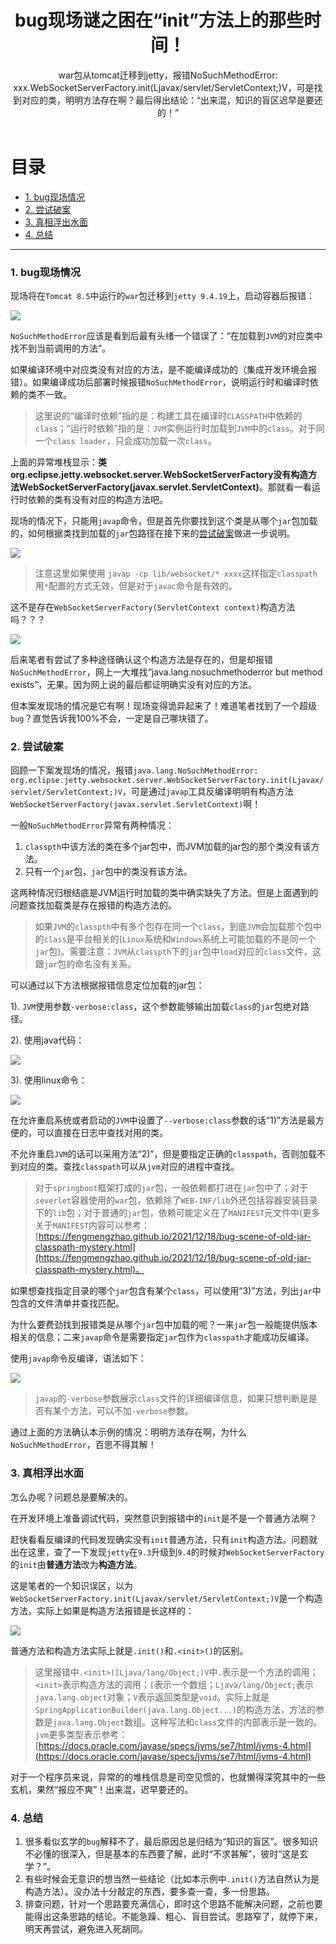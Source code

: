 ﻿---
layout: post
title: 'bug现场谜之困在“init”方法上的那些时间！'
subtitle: 'war包从tomcat迁移到jetty，报错NoSuchMethodError: xxx.WebSocketServerFactory.init(Ljavax/servlet/ServletContext;)V，可是找到对应的类，明明方法存在啊？最后得出结论：“出来混，知识的盲区迟早是要还的！”'
background: 'https://gitee.com/fengmengzhao/fengmengzhao.github.io/raw/master/img/posts/bug-scene-init-constructor-or-normal.jpg'
comment: false
---

# 目录

- [1. bug现场情况](#1)
- [2. 尝试破案](#2)
- [3. 真相浮出水面](#3)
- [4. 总结](#4)

---

<h3 id="1">1. bug现场情况</h3>

现场将在`Tomcat 8.5`中运行的`war`包迁移到`jetty 9.4.19`上，启动容器后报错：

![](https://gitee.com/fengmengzhao/fengmengzhao.github.io/raw/master/img/posts/init-weixin-page-01.jpg)

`NoSuchMethodError`应该是看到后最有头绪一个错误了：“在加载到`JVM`的对应类中找不到当前调用的方法”。

如果编译环境中对应类没有对应的方法，是不能编译成功的（集成开发环境会报错）。如果编译成功后部署时候报错`NoSuchMethodError`，说明运行时和编译时依赖的类不一致。

> 这里说的“编译时依赖”指的是：构建工具在编译时`CLASSPATH`中依赖的`class`；“运行时依赖”指的是：`JVM`实例运行时加载到`JVM`中的`class`。对于同一个`class loader`，只会成功加载一次`class`。

上面的异常堆栈显示：**类org.eclipse.jetty.websocket.server.WebSocketServerFactory没有构造方法WebSocketServerFactory(javax.servlet.ServletContext)**。那就看一看运行时依赖的类有没有对应的构造方法吧。

现场的情况下，只能用`javap`命令，但是首先你要找到这个类是从哪个`jar`包加载的，如何根据类找到加载的`jar`包路径在接下来的[尝试破案](#2)做进一步说明。

![](https://gitee.com/fengmengzhao/fengmengzhao.github.io/raw/master/img/posts/init-weixin-page-02.jpg)

> 注意这里如果使用 `javap -cp lib/websocket/* xxxx`这样指定`classpath`用`*`配置的方式无效，但是对于`javac`命令是有效的。

这不是存在`WebSocketServerFactory(ServletContext context)`构造方法吗？？？

![](https://gitee.com/fengmengzhao/fengmengzhao.github.io/raw/master/img/posts/bug-scene-init-constructor-exists.png)

后来笔者有尝试了多种途径确认这个构造方法是存在的，但是却报错`NoSuchMethodError`，网上一大堆找“java.lang.nosuchmethoderror but method exists”，无果。因为网上说的最后都证明确实没有对应的方法。

但本案发现场的情况是它有啊！现场变得诡异起来了！难道笔者找到了一个超级`bug`？直觉告诉我100%不会，一定是自己哪块错了。

<h3 id="2">2. 尝试破案</h3>

回顾一下案发现场的情况，报错`java.lang.NoSuchMethodError: org.eclipse.jetty.websocket.server.WebSocketServerFactory.init(Ljavax/servlet/ServletContext;)V`，可是通过`javap`工具反编译明明有构造方法`WebSocketServerFactory(javax.servlet.ServletContext)`啊！

一般`NoSuchMethodError`异常有两种情况：

1. `classpth`中该方法的类在多个jar包中，而JVM加载的jar包的那个类没有该方法。
2. 只有一个`jar`包，`jar`包中的类没有该方法。

这两种情况归根结底是JVM运行时加载的类中确实缺失了方法。但是上面遇到的问题查找加载类是存在报错的构造方法的。

> 如果`JVM`的`classpth`中有多个包存在同一个`class`，到底`JVM`会加载那个包中的`class`是平台相关的(`Linux`系统和`Windows`系统上可能加载的不是同一个`jar`包)。需要注意：`JVM`从`classpth`下的`jar`包中`load`对应的`class`文件，这跟`jar`包的命名没有关系。

可以通过以下方法根据报错信息定位加载的jar包：

1). `JVM`使用参数`-verbose:class`，这个参数能够输出加载`class`的`jar`包绝对路径。

2). 使用java代码：

![](https://gitee.com/fengmengzhao/fengmengzhao.github.io/raw/master/img/posts/init-weixin-page-03.jpg)

3). 使用linux命令：

![](https://gitee.com/fengmengzhao/fengmengzhao.github.io/raw/master/img/posts/init-weixin-page-04.jpg)

在允许重启系统或者启动的`JVM`中设置了`--verbose:class`参数的话“1)”方法是最方便的，可以直接在日志中查找对用的类。

不允许重启`JVM`的话可以采用方法“2)”，但是要指定正确的`classpath`，否则加载不到对应的类。查找`classpath`可以从`jvm`对应的进程中查找。

> 对于`springboot`框架打成的`jar`包，一般依赖都打进在`jar`包中了；对于`severlet`容器使用的`war`包，依赖除了`WEB-INF/lib`外还包括容器安装目录下的`lib`包；对于普通的`jar`包，依赖可能定义在了`MANIFEST`元文件中(更多关于`MANIFEST`内容可以参考：[https://fengmengzhao.github.io/2021/12/18/bug-scene-of-old-jar-classpath-mystery.html](https://fengmengzhao.github.io/2021/12/18/bug-scene-of-old-jar-classpath-mystery.html)。

如果想查找指定目录的哪个`jar`包含有某个`class`，可以使用“3)”方法，列出`jar`中包含的文件清单并查找匹配。

为什么要费劲找到报错类是从哪个`jar`包中加载的呢？一来`jar`包一般能提供版本相关的信息；二来`javap`命令是需要指定`jar`包作为`classpath`才能成功反编译。

使用`javap`命令反编译，语法如下：

![](https://gitee.com/fengmengzhao/fengmengzhao.github.io/raw/master/img/posts/init-weixin-page-05.jpg)

> `javap`的`-verbose`参数展示`class`文件的详细编译信息，如果只想判断是是否有某个方法，可以不加`-verbose`参数。

通过上面的方法确认本示例的情况：明明方法存在啊，为什么`NoSuchMethodError`，百思不得其解！

<h3 id="3">3. 真相浮出水面</h3>

怎么办呢？问题总是要解决的。

在开发环境上准备调试代码，突然意识到报错中的`init`是不是一个普通方法啊？

赶快看看反编译的代码发现确实没有`init`普通方法，只有`init`构造方法。问题就出在这里，查了一下发现`jetty`在`9.3`升级到`9.4`的时候对`WebSocketServerFactory`的`init`由**普通方法**改为**构造方法**。

这是笔者的一个知识误区，以为`WebSocketServerFactory.init(Ljavax/servlet/ServletContext;)V`是一个构造方法，实际上如果是构造方法报错是长这样的：

![](https://gitee.com/fengmengzhao/fengmengzhao.github.io/raw/master/img/posts/init-weixin-page-06.jpg)

普通方法和构造方法实际上就是`.init()`和`.<init>()`的区别。

> 这里报错中`.<init>([Ljava/lang/Object;)V`中`.`表示是一个方法的调用；`<init>`表示构造方法的调用；`[`表示一个数组；`Ljava/lang/Object;`表示`java.lang.object`对象；`V`表示返回类型是`void`。实际上就是`SpringApplicationBuilder(java.lang.Object...)`的构造方法，方法的参数是`java.lang.Object`数组。这种写法和`class`文件的内部表示是一致的。`jvm`更多类型表示参考：[https://docs.oracle.com/javase/specs/jvms/se7/html/jvms-4.html](https://docs.oracle.com/javase/specs/jvms/se7/html/jvms-4.html)

对于一个程序员来说，异常的的堆栈信息是司空见惯的，也就懒得深究其中的一些玄机，果然“报应不爽”！出来混，迟早要还的。

<h3 id="4">4. 总结</h3>

1. 很多看似玄学的`bug`解释不了，最后原因总是归结为“知识的盲区”。很多知识不必懂的很深入，但是基本的东西要了解，此时“不求甚解”，彼时“这是玄学？”。
2. 有些时候会无意识的想当然一些结论（比如本示例中`.init()`方法自然认为是构造方法）。没办法十分敲定的东西，要多查一查，多一份思路。
3. 排查问题，针对一个思路要充满信心，即时这个思路不能解决问题，之前也要能得出这条思路的结论。不能急躁、粗心、盲目尝试。思路窄了，就停下来，明天再尝试，避免进入死胡同。
